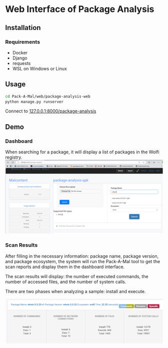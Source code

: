 # Web Interface of Package Analysis

## Installation

### Requirements
- Docker
- Django
- requests
- WSL on Windows or Linux

## Usage

```bash
cd Pack-A-Mal/web/package-analysis-web
python manage.py runserver
```

Connect to [127.0.0.1:8000/package-analysis](http://127.0.0.1:8000/package-analysis)

## Demo

### Dashboard
When searching for a package, it will display a list of packages in the Wolfi registry.
![alt text](images/dashboard.png)

### Scan Results
After filling in the necessary information: package name, package version, and package ecosystem, the system will run the Pack-A-Mal tool to get the scan reports and display them in the dashboard interface.

The scan results will display: the number of executed commands, the number of accessed files, and the number of system calls.

There are two phases when analyzing a sample: install and execute.

![alt text](images/results.png)